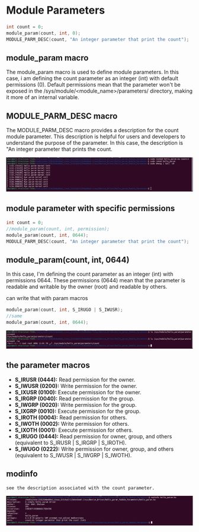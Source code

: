 # Module Parameters

```c
int count = 0;
module_param(count, int, 0);
MODULE_PARM_DESC(count, "An integer parameter that print the count");
```

## module_param macro
The module_param macro is used to define module parameters. In this case, i am defining the count parameter as an integer (int) with default permissions (0). Default permissions mean that the parameter won't be exposed in the /sys/module/<module_name>/parameters/ directory, making it more of an internal variable.

## MODULE_PARM_DESC macro
The MODULE_PARM_DESC macro provides a description for the count module parameter. This description is helpful for users and developers to understand the purpose of the parameter. In this case, the description is "An integer parameter that prints the count.

![module_param_input.jpg](./module_param_input.jpg)

## module parameter with specific permissions
```c
int count = 0;
//module_param(count, int, permission);
module_param(count, int, 0644);
MODULE_PARM_DESC(count, "An integer parameter that print the count");
```
## module_param(count, int, 0644)
In this case, I'm defining the count parameter as an integer (int) with permissions 0644. These permissions (0644) mean that the parameter is readable and writable by the owner (root) and readable by others.

can write that with param macros
```c
module_param(count, int, S_IRUGO | S_IWUSR);
//same 
module_param(count, int, 0644);
```
![permission.jpg](./permission.jpg)
## the parameter macros
- **S_IRUSR (0444):** Read permission for the owner.
- **S_IWUSR (0200):** Write permission for the owner.
- **S_IXUSR (0100):** Execute permission for the owner.
- **S_IRGRP (0040):** Read permission for the group.
- **S_IWGRP (0020):** Write permission for the group.
- **S_IXGRP (0010):** Execute permission for the group.
- **S_IROTH (0004):** Read permission for others.
- **S_IWOTH (0002):** Write permission for others.
- **S_IXOTH (0001):** Execute permission for others.
- **S_IRUGO (0444):** Read permission for owner, group, and others (equivalent to S_IRUSR | S_IRGRP | S_IROTH).
- **S_IWUGO (0222):** Write permission for owner, group, and others (equivalent to S_IWUSR | S_IWGRP | S_IWOTH).

## modinfo 
    see the description associated with the count parameter.

![modinfo.jpg](./modinfo.jpg)    